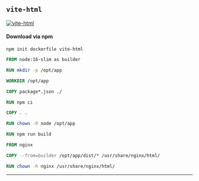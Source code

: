## `vite-html`


[![vite-html](https://github.com/seanghay/dockerfile/actions/workflows/vite-html.yml/badge.svg)](https://github.com/seanghay/dockerfile/actions/workflows/vite-html.yml)

#### Download via npm

```
npm init dockerfile vite-html
```

```dockerfile
FROM node:16-slim as builder

RUN mkdir -p /opt/app

WORKDIR /opt/app

COPY package*.json ./

RUN npm ci

COPY . .

RUN chown -R node /opt/app

RUN npm run build

FROM nginx

COPY --from=builder /opt/app/dist/* /usr/share/nginx/html/

RUN chown -R nginx /usr/share/nginx/html/


```


---

